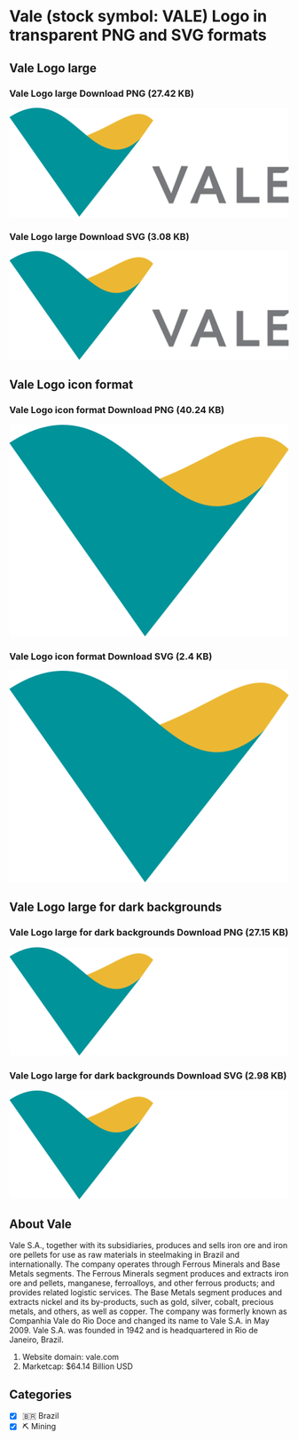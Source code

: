 # Vale (stock symbol: VALE) Logo in transparent PNG and SVG formats

## Vale Logo large

### Vale Logo large Download PNG (27.42 KB)

![Vale Logo large Download PNG (27.42 KB)](/img/orig/VALE_BIG-a760504d.png)

### Vale Logo large Download SVG (3.08 KB)

![Vale Logo large Download SVG (3.08 KB)](/img/orig/VALE_BIG-e7d380d8.svg)

## Vale Logo icon format

### Vale Logo icon format Download PNG (40.24 KB)

![Vale Logo icon format Download PNG (40.24 KB)](/img/orig/VALE-9213b7ec.png)

### Vale Logo icon format Download SVG (2.4 KB)

![Vale Logo icon format Download SVG (2.4 KB)](/img/orig/VALE-f7aeb5fa.svg)

## Vale Logo large for dark backgrounds

### Vale Logo large for dark backgrounds Download PNG (27.15 KB)

![Vale Logo large for dark backgrounds Download PNG (27.15 KB)](/img/orig/VALE_BIG.D-5225246f.png)

### Vale Logo large for dark backgrounds Download SVG (2.98 KB)

![Vale Logo large for dark backgrounds Download SVG (2.98 KB)](/img/orig/VALE_BIG.D-bc63bcf3.svg)

## About Vale

Vale S.A., together with its subsidiaries, produces and sells iron ore and iron ore pellets for use as raw materials in steelmaking in Brazil and internationally. The company operates through Ferrous Minerals and Base Metals segments. The Ferrous Minerals segment produces and extracts iron ore and pellets, manganese, ferroalloys, and other ferrous products; and provides related logistic services. The Base Metals segment produces and extracts nickel and its by-products, such as gold, silver, cobalt, precious metals, and others, as well as copper. The company was formerly known as Companhia Vale do Rio Doce and changed its name to Vale S.A. in May 2009. Vale S.A. was founded in 1942 and is headquartered in Rio de Janeiro, Brazil.

1. Website domain: vale.com
2. Marketcap: $64.14 Billion USD


## Categories
- [x] 🇧🇷 Brazil
- [x] ⛏️ Mining
